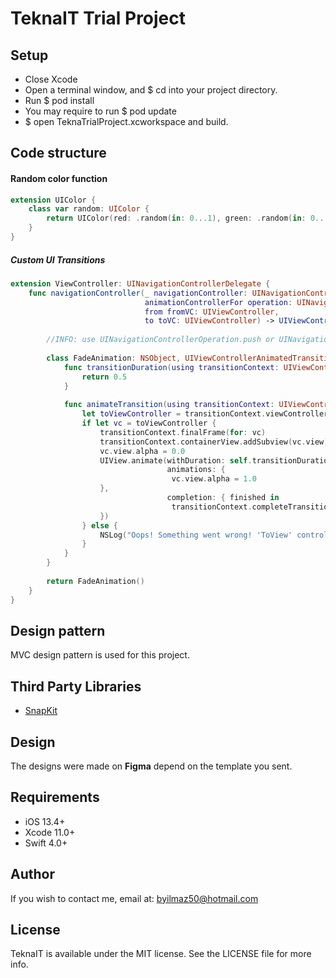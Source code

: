 # TeknaIT Trial Project

## Setup
* Close Xcode
* Open a terminal window, and $ cd into your project directory.
* Run $ pod install
* You may require to run $ pod update
* $ open TeknaTrialProject.xcworkspace and build.

## Code structure

#### Random color function
```swift
extension UIColor {
    class var random: UIColor {
        return UIColor(red: .random(in: 0...1), green: .random(in: 0...1), blue: .random(in: 0...1), alpha: 1.0)
    }
}
```
##### Custom UI Transitions
```swift
extension ViewController: UINavigationControllerDelegate {
    func navigationController(_ navigationController: UINavigationController,
                              animationControllerFor operation: UINavigationController.Operation,
                              from fromVC: UIViewController,
                              to toVC: UIViewController) -> UIViewControllerAnimatedTransitioning? {
        
        //INFO: use UINavigationControllerOperation.push or UINavigationControllerOperation.pop to detect the 'direction' of the navigation
        
        class FadeAnimation: NSObject, UIViewControllerAnimatedTransitioning {
            func transitionDuration(using transitionContext: UIViewControllerContextTransitioning?) -> TimeInterval {
                return 0.5
            }
            
            func animateTransition(using transitionContext: UIViewControllerContextTransitioning) {
                let toViewController = transitionContext.viewController(forKey: UITransitionContextViewControllerKey.to)
                if let vc = toViewController {
                    transitionContext.finalFrame(for: vc)
                    transitionContext.containerView.addSubview(vc.view)
                    vc.view.alpha = 0.0
                    UIView.animate(withDuration: self.transitionDuration(using: transitionContext),
                                   animations: {
                                    vc.view.alpha = 1.0
                    },
                                   completion: { finished in
                                    transitionContext.completeTransition(!transitionContext.transitionWasCancelled)
                    })
                } else {
                    NSLog("Oops! Something went wrong! 'ToView' controller is nill")
                }
            }
        }
        
        return FadeAnimation()
    }
}

```
## Design pattern
MVC design pattern is used for this project.

## Third Party Libraries
* <a href="https://github.com/SnapKit/SnapKit">SnapKit</a>

## Design
The designs were made on **Figma** depend on the template you sent.

## Requirements
* iOS 13.4+
* Xcode 11.0+
* Swift 4.0+

## Author
If you wish to contact me, email at: byilmaz50@hotmail.com

## License
TeknaIT is available under the MIT license. See the LICENSE file for more info.

